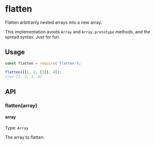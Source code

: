 # flatten

Flatten arbitrarily nested arrays into a new array.

This implementation avoids `Array` and `Array.prototype` methods, and the spread
syntax. Just for fun.

## Usage

```js
const flatten = require('flatten');

flatten([[1, 2, [3]], 4]);
//=> [1, 2, 3, 4]
```


## API

### flatten(array)

#### array

Type: `Array`

The array to flatten.
